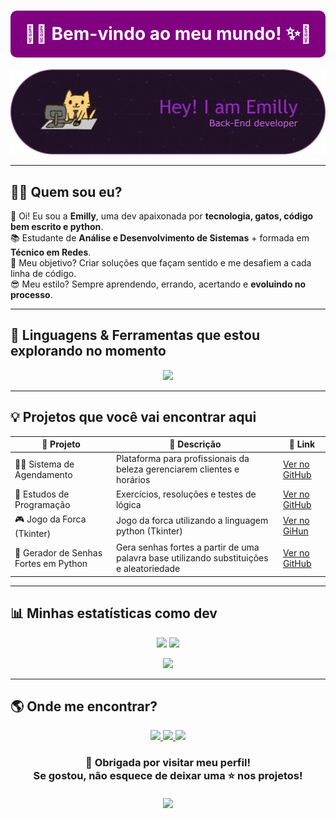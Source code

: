 <h1 align="center">
  <div align="center" style="background-color:#800080; color:white; padding:20px; border-radius:10px;">
  🚀✨ <b>Bem-vindo ao meu mundo!</b> ✨🚀
</div>
</h1>

<p align="center">
  <img src="./github-header-banner (2).png" width="900"/>
</p>

---
## 👩‍💻 Quem sou eu?

💜 Oi! Eu sou a **Emilly**, uma dev apaixonada por **tecnologia, gatos, código bem escrito e python**.  
📚 Estudante de **Análise e Desenvolvimento de Sistemas** + formada em **Técnico em Redes**.  
🎯 Meu objetivo? Criar soluções que façam sentido e me desafiem a cada linha de código.  
😎 Meu estilo? Sempre aprendendo, errando, acertando e **evoluindo no processo**.  

---


## 🔮 Linguagens & Ferramentas que estou explorando no momento

<p align="center">
  <img src="https://skillicons.dev/icons?i=python,java,javascript,html,css,mysql,git,linux&theme=dark" />
</p>


---

## 💡 Projetos que você vai encontrar aqui

| 🚀 Projeto | 📖 Descrição | 🔗 Link |
|------------|-------------|---------|
| 💇‍♀️ Sistema de Agendamento | Plataforma para profissionais da beleza gerenciarem clientes e horários | [Ver no GitHub](https://github.com/Emillyjpg) |
| 📘 Estudos de Programação | Exercícios, resoluções e testes de lógica | [Ver no GitHub](https://github.com/Emillyjpg) |
| 🎮 Jogo da Forca (Tkinter)| Jogo da forca utilizando a linguagem python (Tkinter) | [Ver no GiHun](https://github.com/Emillyjpg/JogoDaForca)|
|🔑 Gerador de Senhas Fortes em Python| Gera senhas fortes a partir de uma palavra base utilizando substituições e aleatoriedade| [Ver no GitHub](https://github.com/Emillyjpg/GeradorDeSenhas)|
---



## 📊 Minhas estatísticas como dev

<p align="center">
  <img height="180em" src="https://github-readme-stats.vercel.app/api?username=Emillyjpg&show_icons=true&theme=tokyonight&title_color=ba55d3&icon_color=dda0dd&text_color=ffffff&bg_color=0d1117" />
  <img height="180em" src="https://github-readme-stats.vercel.app/api/top-langs/?username=Emillyjpg&layout=compact&langs_count=7&theme=tokyonight&title_color=ba55d3&text_color=ffffff&bg_color=0d1117" />
</p>

<p align="center">
  <img src="https://github-readme-streak-stats.herokuapp.com?user=Emillyjpg&theme=tokyonight&date_format=j%20M%5B%20Y%5D&ring=ba55d3&fire=dda0dd&currStreakLabel=ffffff" />
</p>



---



## 🌎 Onde me encontrar?

<p align="center">
  <a href="https://www.linkedin.com/in/emillysousa" target="_blank">
    <img src="https://img.shields.io/badge/LinkedIn-9932CC?style=for-the-badge&logo=linkedin&logoColor=white"/>
  </a>
  <a href="mailto:emillysousacastro76@gmail.com">
    <img src="https://img.shields.io/badge/Gmail-800080?style=for-the-badge&logo=gmail&logoColor=white"/>
  </a>
  <a href="https://github.com/Emillyjpg" target="_blank">
    <img src="https://img.shields.io/badge/GitHub-BA55D3?style=for-the-badge&logo=github&logoColor=white"/>
  </a>
</p>


<h3 align="center">
  🎉 Obrigada por visitar meu perfil!  
  <br>
  Se gostou, não esquece de deixar uma ⭐ nos projetos!  
  <br><br>
  <img src="https://media.giphy.com/media/l0HlTy9x8FZo0XO1i/giphy.gif" width="200">
</h3>
